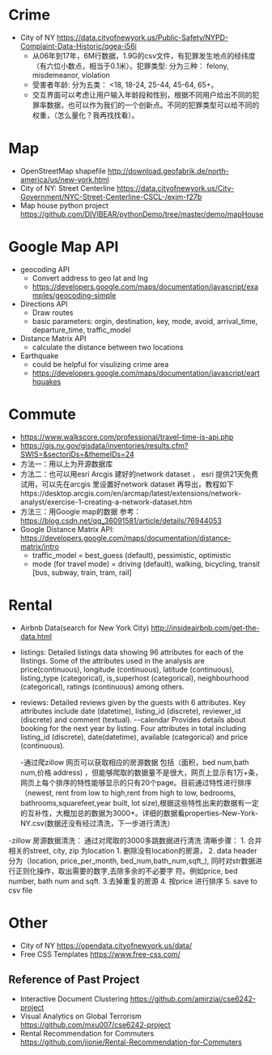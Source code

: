 # Crime
- City of NY https://data.cityofnewyork.us/Public-Safety/NYPD-Complaint-Data-Historic/qgea-i56i
  - 从06年到17年，6M行数据，1.9G的csv文件，有犯罪发生地点的经纬度（有六位小数点，相当于0.1米）。犯罪类型:  分为三种： felony, misdemeanor, violation
  - 受害者年龄: 分为五类： <18, 18-24, 25-44, 45-64, 65+。
  - 交互界面可以考虑让用户输入年龄段和性别，根据不同用户给出不同的犯罪率数据，也可以作为我们的一个创新点。不同的犯罪类型可以给不同的权重，（怎么量化？我再找找看）。


# Map
- OpenStreetMap shapefile http://download.geofabrik.de/north-america/us/new-york.html
- City of NY: Street Centerline https://data.cityofnewyork.us/City-Government/NYC-Street-Centerline-CSCL-/exjm-f27b
- Map house python project https://github.com/DIVIBEAR/pythonDemo/tree/master/demo/mapHouse

# Google Map API
- geocoding API
  - Convert address to geo lat and lng
  - https://developers.google.com/maps/documentation/javascript/examples/geocoding-simple
- Directions API
  - Draw routes
  - basic parameters: orgin, destination, key, mode, avoid, arrival_time, departure_time, traffic_model
- Distance Matrix API
  - calculate the distance between two locations
- Earthquake
  - could be helpful for visulizing crime area
  - https://developers.google.com/maps/documentation/javascript/earthquakes


# Commute
- https://www.walkscore.com/professional/travel-time-js-api.php
- https://gis.ny.gov/gisdata/inventories/results.cfm?SWIS=&sectorIDs=&themeIDs=24
- 方法一：用以上为开源数据库
- 方法二：也可以用esri Arcgis 建好的network dataset ， esri 提供21天免费试用，可以先在arcgis 里设置好network dataset 再导出，教程如下https://desktop.arcgis.com/en/arcmap/latest/extensions/network-analyst/exercise-1-creating-a-network-dataset.htm
- 方法三：用Google map的数据 参考：https://blog.csdn.net/qq_36091581/article/details/76944053
- Google Distance Matrix API: https://developers.google.com/maps/documentation/distance-matrix/intro
  - traffic_model = best_guess (default), pessimistic, optimistic
  - mode (for travel mode) = driving (default), walking, bicycling, transit \[bus, subway, train, tram, rail]

# Rental
- Airbnb Data(search for New York City)
  http://insideairbnb.com/get-the-data.html
- listings:
Detailed listings data showing 96 attributes for each of the llistings. Some of the attributes used in the analysis are price(continuous), longitude (continuous), latitude (continuous), listing_type (categorical), is_superhost (categorical), neighbourhood (categorical), ratings (continuous) among others.
- reviews:
Detailed reviews given by the guests with 6 attributes. Key attributes include date (datetime), listing_id (discrete), reviewer_id (discrete) and comment (textual).
--calendar
Provides details about booking for the next year by listing. Four attributes in total including listing_id (discrete), date(datetime), available (categorical) and price (continuous).

  -通过爬zillow 网页可以获取相应的房源数据 包括（面积，bed num,bath num,价格 address) ，但能够爬取的数据量不是很大，网页上显示有1万+条，网页上每个排序的特性能够显示的只有20个page。目前通过特性进行排序（newest, rent from low to high,rent from high to low, bedrooms, bathrooms,squarefeet,year built, lot size),根据这些特性出来的数据有一定的互补性，大概加总的数据为3000+。详细的数据看properties-New-York-NY.csv(数据还没有经过清洗，下一步进行清洗）
 
 -zillow 房源数据清洗： 通过对爬取的3000多跳数据进行清洗 清晰步骤： 
      1. 合并相关的street, city, zip 为location
      1. 删除没有location的房源，
      2. data header分为（location, price_per_month, bed_num,bath_num,sqft_), 同时对str数据进行正则化操作，取出需要的数字,去除多余的不必要字   符。例如price, bed number, bath num and sqft. 
      3.去掉重复的房源
      4. 按price 进行排序
      5. save to csv file
      



# Other
- City of NY https://opendata.cityofnewyork.us/data/
- Free CSS Templates https://www.free-css.com/

## Reference of Past Project
- Interactive Document Clustering https://github.com/amirziai/cse6242-project
- Visual Analytics on Global Terrorism https://github.com/mxu007/cse6242-project
- Rental Recommendation for Commuters https://github.com/jionie/Rental-Recommendation-for-Commuters
